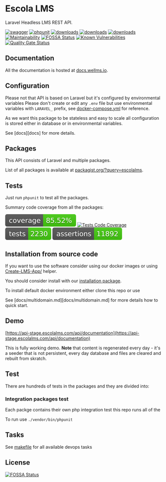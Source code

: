 # Escola LMS

Laravel Headless LMS REST API.

[![swagger](https://img.shields.io/badge/documentation-swagger-green)](https://escola-lms-api.stage.etd24.pl/api/documentation)
[![phpunit](https://github.com/EscolaLMS/API/actions/workflows/phpunit-tests.yml/badge.svg)](https://github.com/EscolaLMS/API/actions/workflows/phpunit-tests.yml)
[![downloads](https://img.shields.io/packagist/dt/escolalms/api)](https://packagist.org/packages/escolalms/api)
[![downloads](https://img.shields.io/packagist/v/escolalms/api)](https://packagist.org/packages/escolalms/api)
[![downloads](https://img.shields.io/packagist/l/escolalms/api)](https://packagist.org/packages/escolalms/api)
[![Maintainability](https://api.codeclimate.com/v1/badges/68b4fbde49bcd465e482/maintainability)](https://codeclimate.com/github/EscolaLMS/API/maintainability)
[![FOSSA Status](https://app.fossa.com/api/projects/git%2Bgithub.com%2FEscolaLMS%2FAPI.svg?type=shield)](https://app.fossa.com/projects/git%2Bgithub.com%2FEscolaLMS%2FAPI?ref=badge_shield)
[![Known Vulnerabilities](https://snyk.io/test/github/EscolaLMS/API/badge.svg)](https://snyk.io/test/github/EscolaLMS/API)
[![Quality Gate Status](https://sonarcloud.io/api/project_badges/measure?project=EscolaLMS_API&metric=alert_status)](https://sonarcloud.io/summary/new_code?id=EscolaLMS_API)

## Documentation

All the documentation is hosted at [docs.wellms.io](https://docs.wellms.io/).

## Configuration

Please not that API is based on Laravel but it's configured by environmental variables
Please don't create or edit any `.env` file but use environmental variables with `LARAVEL_` prefix, see [docker-compose.yml](docker-compose.yml) for reference.

As we want this package to be stateless and easy to scale all configuration is stored either in database or in environmental variables.

See [docs][docs] for more details.

## Packages

This API consists of Laravel and multiple packages.

List of all packages is available at [packagist.org/?query=escolalms](https://packagist.org/?query=escolalms).

## Tests

Just run `phpunit` to test all the packages.

Summary code coverage from all the packages:

[![cc](https://raw.githubusercontent.com/EscolaLMS/.github/main/api-tests/cc-badge.svg)](https://github.com/EscolaLMS/API/actions/workflows/phpunit-cc.yml)
[![Tests Code Coverage](https://github.com/EscolaLMS/API/actions/workflows/phpunit-cc.yml/badge.svg)](https://github.com/EscolaLMS/API/actions/workflows/phpunit-cc.yml)
[![cc](https://raw.githubusercontent.com/EscolaLMS/.github/main/api-tests/cc-tests.svg)](https://github.com/EscolaLMS/API/actions/workflows/phpunit-cc.yml)
[![cc](https://raw.githubusercontent.com/EscolaLMS/.github/main/api-tests/cc-assertions.svg)](https://github.com/EscolaLMS/API/actions/workflows/phpunit-cc.yml)

## Installation from source code

If you want to use the software consider using our docker images or using [Create-LMS-App/](https://github.com/EscolaLMS/Create-LMS-App/) helper.

You should consider install with our [installation package](https://docs.wellms.io/getting-started/guide.html).

To install default docker environment either clone this repo or use

See [docs/multidomain.md][docs/multidomain.md] for more details how to quick start.

## Demo

[https://api-stage.escolalms.com/api/documentation](https://api-stage.escolalms.com/api/documentation)

This is fully working demo. **Note** that content is regenerated every day - it's a seeder that is not persistent, every day database and files are cleared and rebuilt from skratch.

## Test

There are hundreds of tests in the packages and they are divided into:

### Integration packages test

Each packge contains their own php integration test this repo runs all of the

To run use `./vendor/bin/phpunit`

## Tasks

See [makefile](makefile) for all available devops tasks

## License

[![FOSSA Status](https://app.fossa.com/api/projects/git%2Bgithub.com%2FEscolaLMS%2FAPI.svg?type=large)](https://app.fossa.com/projects/git%2Bgithub.com%2FEscolaLMS%2FAPI?ref=badge_large)
